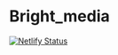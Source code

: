 # Bright_media
[![Netlify Status](https://api.netlify.com/api/v1/badges/ece7e145-9b66-40af-b9e8-d210379585b2/deploy-status)](https://app.netlify.com/sites/bright-consulting/deploys)
